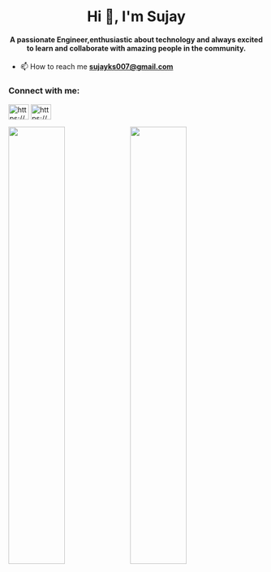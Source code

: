 <h1 align="center">Hi 👋, I'm Sujay</h1>
<h4 align="center">A passionate Engineer,enthusiastic about technology and always excited to learn and collaborate with amazing people in the community.</h4>

- 📫 How to reach me **sujayks007@gmail.com**

<h3 align="left">Connect with me:</h3>
<p align="left">
<a href="https://linkedin.com/in/https://www.linkedin.com/in/sujay-ks-94389a191/" target="blank"><img align="center" src="https://raw.githubusercontent.com/rahuldkjain/github-profile-readme-generator/master/src/images/icons/Social/linked-in-alt.svg" alt="https://www.linkedin.com/in/sujay-ks-94389a191/" height="30" width="40" /></a>
<a href="https://stackoverflow.com/users/https://stackoverflow.com/users/12867842/sujay-ks" target="blank"><img align="center" src="https://raw.githubusercontent.com/rahuldkjain/github-profile-readme-generator/master/src/images/icons/Social/stack-overflow.svg" alt="https://stackoverflow.com/users/12867842/sujay-ks" height="30" width="40" /></a>
</p>


<img align="left" width="47%" src ="https://github-readme-stats.vercel.app/api?username=sujay2306&show_icons=true&theme=radical" />
<img align="left" width="47%" src ="https://github-readme-stats.vercel.app/api/top-langs/?username=sujay2306&layout=compact)](https://github.com/anuraghazra/github-readme-stats"/>
